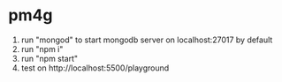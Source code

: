 # pm4g
1. run "mongod" to start mongodb server on localhost:27017 by default
2. run "npm i"
3. run "npm start"
4. test on http://localhost:5500/playground
